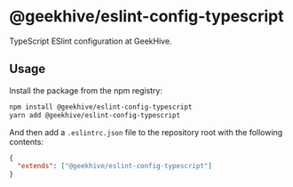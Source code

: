 # @geekhive/eslint-config-typescript

TypeScript ESlint configuration at GeekHive.

## Usage

Install the package from the npm registry:

```sh
npm install @geekhive/eslint-config-typescript
yarn add @geekhive/eslint-config-typescript
```

And then add a `.eslintrc.json` file to the repository root with the following contents:

```json
{
  "extends": ["@geekhive/eslint-config-typescript"]
}
```

